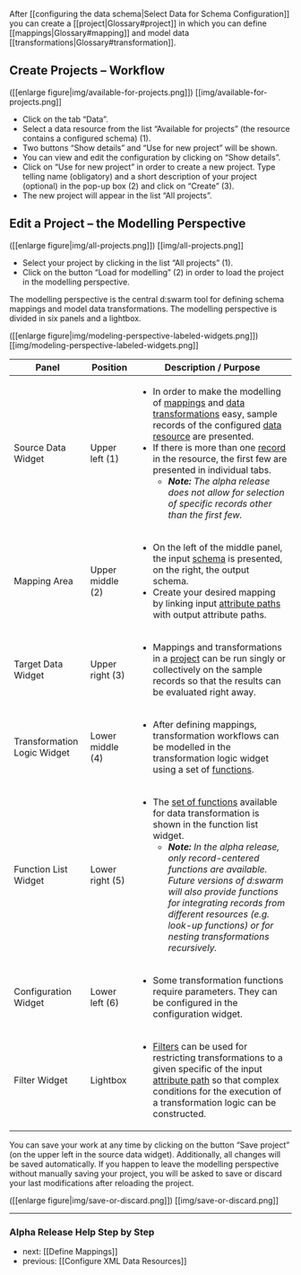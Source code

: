 After [[configuring the data schema|Select Data for Schema Configuration]] you can create a [[project|Glossary#project]] in which you can define [[mappings|Glossary#mapping]] and model data [[transformations|Glossary#transformation]].

## Create Projects – Workflow 

([[enlarge figure|img/available-for-projects.png]])
[[img/available-for-projects.png]]

* Click on the tab “Data”.
* Select a data resource from the list “Available for projects” (the resource contains a configured schema) (1).
* Two buttons “Show details” and “Use for new project” will be shown.
* You can view and edit the configuration by clicking on “Show details”.
* Click on “Use for new project”  in order to create a new project. Type telling name (obligatory) and a short description of your project (optional) in the pop-up box (2) and click on “Create” (3).
* The new project will appear in the list “All projects”.


## Edit a Project – the Modelling Perspective

([[enlarge figure|img/all-projects.png]])
[[img/all-projects.png]]

* Select your project by clicking in the list “All projects” (1).
* Click on the button “Load for modelling” (2) in order to load the project in the modelling perspective.

The modelling perspective is the central d:swarm tool for defining schema mappings and model data transformations. The modelling perspective is divided in six panels and a lightbox.

([[enlarge figure|img/modeling-perspective-labeled-widgets.png]])
[[img/modeling-perspective-labeled-widgets.png]]

<table >
<thead>
<tr>
<th> Panel </th>
<th> Position </th>
<th> Description / Purpose </th>
</tr>
</thead>
<tbody>
<tr>
<td>Source Data Widget</td>
<td>Upper left (1)</td>
<td>
<ul>
<li>In order to make the modelling of <a title="d:swarm Glossary" href="Glossary#mapping">mappings</a> and <a title="d:swarm Glossary" href="Glossary#transformation">data transformations</a> easy, sample records of the configured <a title="d:swarm Glossary" href="Glossary#data-resource">data resource</a> are presented.</li>
<li>If there is more than one <a title="d:swarm Glossary" href="Glossary#record">record</a> in the resource, the first few are presented in individual tabs.
<ul>
<li><em><strong>Note:</strong> The alpha release does not allow for selection of specific records other than the first few.</em></li>
</ul>
</li>
</ul>
</td>
</tr>
<tr>
<td>Mapping Area</td>
<td>Upper middle (2)</td>
<td>
<ul>
<li>On the left of the middle panel, the input <a title="d:swarm Glossary" href="Glossary#schema">schema</a> is presented, on the right, the output schema.</li>
<li>Create your desired mapping by linking input <a title="d:swarm Glossary" href="Glossary#attribute-path">attribute paths</a> with output attribute paths.</li>
</ul>
</td>
</tr>
<tr>
<td>Target Data Widget</td>
<td>Upper right (3)</td>
<td>
<ul>
<li>Mappings and transformations in a <a title="d:swarm Glossary" href="Glossary#project">project</a> can be run singly or collectively on the sample records so that the results can be evaluated right away.</li>
</ul>
</td>
</tr>
<tr>
<td>Transformation Logic Widget</td>
<td>Lower middle (4)</td>
<td>
<ul>
<li>After defining mappings, transformation workflows can be modelled in the transformation logic widget using a set of <a title="d:swarm Glossary" href="Glossary#function">functions</a>.</li>
</ul>
</td>
</tr>
<tr>
<td>Function List Widget</td>
<td>Lower right (5)</td>
<td>
<ul>
<li>The <a href="Available-Transformation-Functions">set of functions</a> available for data transformation is shown in the function list widget.
<ul>
<li><em><strong>Note:</strong> In the alpha release, only record-centered functions are available. Future versions of d:swarm will also provide functions for integrating records from different resources (e.g. look-up functions) or for nesting transformations recursively.</em></li>
</ul>
</li>
</ul>
</td>
</tr>
<tr>
<td>Configuration Widget</td>
<td>Lower left (6)</td>
<td>
<ul>
<li>Some transformation functions require parameters. They can be configured in the configuration widget.</li>
</ul>
</td>
</tr>
<tr>
<td>Filter Widget</td>
<td>Lightbox</td>
<td>
<ul>
<li><a title="d:swarm Glossary" href="Glossary#filter">Filters</a> can be used for restricting transformations to a given specific of the input <a title="d:swarm Glossary" href="Glossary#attribute-path">attribute path</a> so that complex conditions for the execution of a transformation logic can be constructed.</li>
</ul>
</td>
</tr>
</tbody>
</table>

You can save your work at any time by clicking on the button “Save project” (on the upper left in the source data widget). Additionally, all changes will be saved  automatically. If you happen to leave the modelling perspective without manually saving your project, you will be asked to save or discard your last modifications after reloading the project.

([[enlarge figure|img/save-or-discard.png]])
[[img/save-or-discard.png]]


-----------------------------------
### Alpha Release Help Step by Step

* next: [[Define Mappings]]
* previous: [[Configure XML Data Resources]]